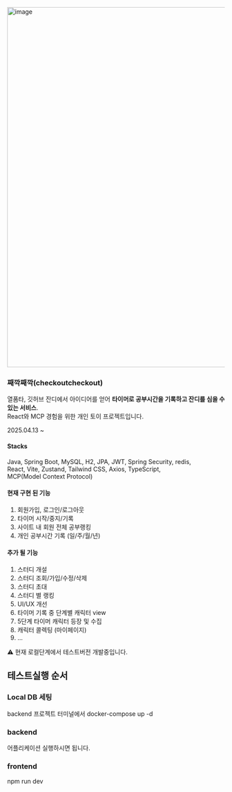 <img width="833" alt="image" src="https://github.com/user-attachments/assets/eeb441da-874a-4bf1-95e9-649405a2668e" />


### 째깍째깍(checkoutcheckout)
열품타, 깃허브 잔디에서 아이디어를 얻어 **타이머로 공부시간을 기록하고 잔디를 심을 수 있는 서비스**. </br>
React와 MCP 경험을 위한 개인 토이 프로젝트입니다.

2025.04.13 ~

#### Stacks
Java, Spring Boot, MySQL, H2, JPA, JWT, Spring Security, redis, </br>
React, Vite, Zustand, Tailwind CSS, Axios, TypeScript, </br>
MCP(Model Context Protocol)

#### 현재 구현 된 기능
1. 회원가입, 로그인/로그아웃
2. 타이머 시작/중지/기록
3. 사이트 내 회원 전체 공부랭킹
4. 개인 공부시간 기록 (일/주/월/년)

#### 추가 될 기능
1. 스터디 개설
2. 스터디 조회/가입/수정/삭제
3. 스터디 초대
4. 스터디 별 랭킹
5. UI/UX 개선
6. 타이머 기록 중 단계별 캐릭터 view
7. 5단계 타이머 캐릭터 등장 및 수집
8. 캐릭터 콜렉팅 (마이페이지)
9. ...

⚠️ 현재 로컬단계에서 테스트버전 개발중입니다.

## 테스트실행 순서

### Local DB 세팅
backend 프로젝트 터미널에서
docker-compose up -d

### backend
어플리케이션 실행하시면 됩니다.

### frontend
npm run dev


